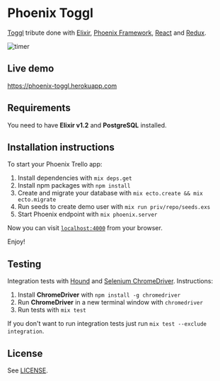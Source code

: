 # Phoenix Toggl
[Toggl](http://toggl.com) tribute done with [Elixir](https://github.com/elixir-lang/elixir), [Phoenix Framework](https://github.com/phoenixframework/phoenix), [React](https://github.com/facebook/react) and [Redux](https://github.com/rackt/redux).

![`timer`](http://codeloveandboards.com/images/blog/toggl_tribute/timer-e9b1582f.jpg)

## Live demo
https://phoenix-toggl.herokuapp.com

## Requirements
You need to have **Elixir v1.2** and **PostgreSQL** installed.

## Installation instructions
To start your Phoenix Trello app:

  1. Install dependencies with `mix deps.get`
  2. Install npm packages with `npm install`
  3. Create and migrate your database with `mix ecto.create && mix ecto.migrate`
  4. Run seeds to create demo user with `mix run priv/repo/seeds.exs`
  5. Start Phoenix endpoint with `mix phoenix.server`

Now you can visit [`localhost:4000`](http://localhost:4000) from your browser.

Enjoy!

## Testing
Integration tests with [Hound](https://github.com/HashNuke/hound) and [Selenium ChromeDriver](https://github.com/SeleniumHQ/selenium/wiki/ChromeDriver). Instructions:

  1. Install **ChromeDriver** with `npm install -g chromedriver`
  2. Run **ChromeDriver** in a new terminal window with `chromedriver`
  3. Run tests with `mix test`

If you don't want to run integration tests just run `mix test --exclude integration`.

## License

See [LICENSE](LICENSE).
